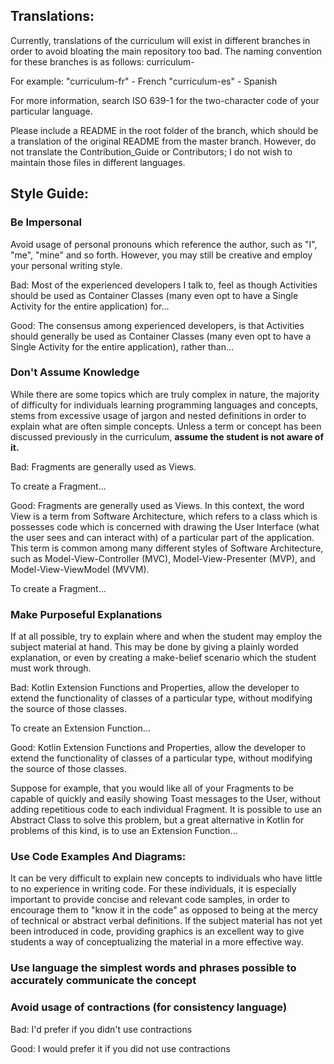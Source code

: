 ## Translations:
Currently, translations of the curriculum will exist in different branches in order to avoid bloating the main repository too bad. The naming convention for these branches is as follows:
curriculum-<two character language code>

For example:
"curriculum-fr" - French
"curriculum-es" - Spanish

For more information, search ISO 639-1 for the two-character code of your particular language.

Please include a README in the root folder of the branch, which should be a translation of the original README from the master branch. However, do not translate the Contribution_Guide or Contributors; I do not wish to maintain those files in different languages. 

## Style Guide:

### Be Impersonal
Avoid usage of personal pronouns which reference the author, such as "I", "me", "mine" and so forth. However, you may still be creative and employ your personal writing style.

Bad:
Most of the experienced developers I talk to, feel as though Activities should be used as Container Classes (many even opt to have a Single Activity for the entire application) for...

Good:
The consensus among experienced developers, is that Activities should generally be used as Container Classes (many even opt to have a Single Activity for the entire application), rather than...



### Don't Assume Knowledge
While there are some topics which are truly complex in nature, the majority of difficulty for individuals learning programming languages and concepts, stems from excessive usage of jargon and
nested definitions in order to explain what are often simple concepts. Unless a term or concept has been discussed previously in the curriculum, **assume the student is not aware of it.**

Bad:
Fragments are generally used as Views.

To create a Fragment...

Good:
Fragments are generally used as Views. In this context, the word View is a term from Software Architecture, which refers to a class which is possesses code which is concerned with drawing the User Interface (what the user sees and can interact with) of a particular part of the application. This term is common among many different styles of Software Architecture, such as Model-View-Controller (MVC), Model-View-Presenter (MVP), and Model-View-ViewModel (MVVM).

To create a Fragment...

### Make Purposeful Explanations
If at all possible, try to explain where and when the student may employ the subject material at hand. This may be done by giving a plainly worded explanation, or even by creating a make-belief scenario which the student must work through.

Bad:
Kotlin Extension Functions and Properties, allow the developer to extend the functionality of classes of a particular type, without modifying the source of those classes.

To create an Extension Function...

Good:
Kotlin Extension Functions and Properties, allow the developer to extend the functionality of classes of a particular type, without modifying the source of those classes.

Suppose for example, that you would like all of your Fragments to be capable of quickly and easily showing Toast messages to the User, without adding repetitious code to each individual Fragment. It is possible to use an Abstract Class to solve this problem, but a great alternative in Kotlin
for problems of this kind, is to use an Extension Function...

### Use Code Examples And Diagrams:
It can be very difficult to explain new concepts to individuals who have little to no experience in writing code. For
these individuals, it is especially important to provide concise and relevant code samples, in order to encourage them to "know it in the code" as opposed to being at the mercy of technical or abstract verbal definitions. If the subject
material has not yet been introduced in code, providing graphics is an excellent way to give students a way of conceptualizing the material in a more effective way.

### Use language the simplest words and phrases possible to accurately communicate the concept

### Avoid usage of contractions (for consistency language)

Bad: I'd prefer if you didn't use contractions

Good: I would prefer it if you did not use contractions